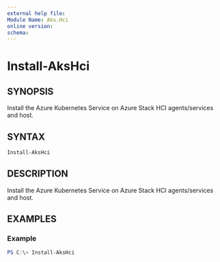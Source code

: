 ```yaml
---
external help file: 
Module Name: Aks.Hci
online version: 
schema: 
---
```


# Install-AksHci

## SYNOPSIS
Install the Azure Kubernetes Service on Azure Stack HCI agents/services and host.

## SYNTAX

```powershell
Install-AksHci
```

## DESCRIPTION
Install the Azure Kubernetes Service on Azure Stack HCI agents/services and host.

## EXAMPLES

### Example
```powershell
PS C:\> Install-AksHci
```
